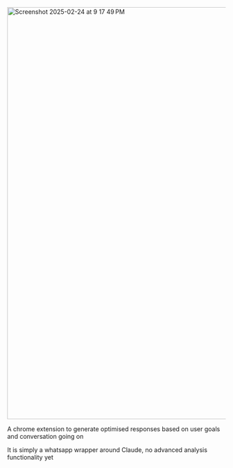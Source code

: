 <img width="948" alt="Screenshot 2025-02-24 at 9 17 49 PM" src="https://github.com/user-attachments/assets/460c027c-cee8-44f7-a3e0-88d3e71b6cd2" />

A chrome extension to generate optimised responses based on user goals and conversation going on

It is simply a whatsapp wrapper around Claude, no advanced analysis functionality yet
